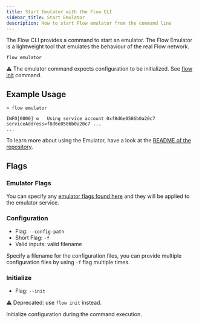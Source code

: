```yaml
---
title: Start Emulator with the Flow CLI
sidebar_title: Start Emulator
description: How to start Flow emulator from the command line
---
```


The Flow CLI provides a command to start an emulator. 
The Flow Emulator is a lightweight tool that emulates the behaviour of the real Flow network.

```shell
flow emulator
```

⚠️ The emulator command expects configuration to be initialized. See [flow init](initialize-configuration.md) command.


## Example Usage

```shell
> flow emulator

INFO[0000] ⚙️   Using service account 0xf8d6e0586b0a20c7  serviceAddress=f8d6e0586b0a20c7 ...
...
```

To learn more about using the Emulator, have a look at the [README of the repository](https://github.com/onflow/flow-emulator).

## Flags

### Emulator Flags
You can specify any [emulator flags found here](https://github.com/onflow/flow-emulator#configuration) and they will be applied to the emulator service.

### Configuration

- Flag: `--config-path`
- Short Flag: `-f`
- Valid inputs: valid filename

Specify a filename for the configuration files, you can provide multiple configuration
files by using `-f` flag multiple times.

### Initialize

- Flag: `--init`

⚠️  Deprecated: use `flow init` instead.

Initialize configuration during the command execution.

